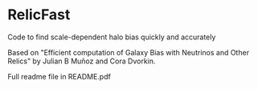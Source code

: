 # RelicFast
Code to find scale-dependent halo bias quickly and accurately

Based on "Efficient computation of Galaxy Bias with Neutrinos and Other Relics"
by Julian B Muñoz and Cora Dvorkin.

Full readme file in README.pdf
